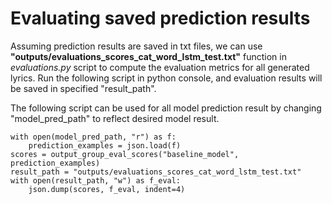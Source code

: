 # Evaluating saved prediction results

Assuming prediction results are saved in txt files, we can use **"outputs/evaluations_scores_cat_word_lstm_test.txt"** function in *evaluations.py* script to compute the evaluation metrics for all generated lyrics. Run the following script in python console, and evaluation results will be saved in specified "result_path".

The following script can be used for all model prediction result by changing "model_pred_path" to reflect desired model result. 

    with open(model_pred_path, "r") as f:
        prediction_examples = json.load(f)
    scores = output_group_eval_scores("baseline_model", prediction_examples)
    result_path = "outputs/evaluations_scores_cat_word_lstm_test.txt"
    with open(result_path, "w") as f_eval:
        json.dump(scores, f_eval, indent=4)